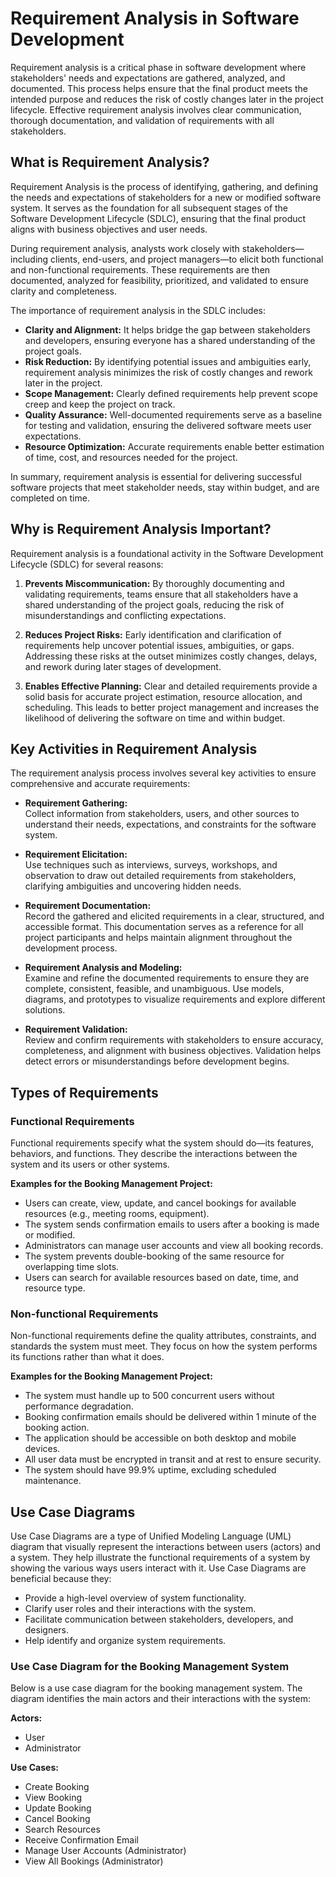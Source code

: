 # Requirement Analysis in Software Development

Requirement analysis is a critical phase in software development where stakeholders' needs and expectations are gathered, analyzed, and documented. This process helps ensure that the final product meets the intended purpose and reduces the risk of costly changes later in the project lifecycle. Effective requirement analysis involves clear communication, thorough documentation, and validation of requirements with all stakeholders.

## What is Requirement Analysis?

Requirement Analysis is the process of identifying, gathering, and defining the needs and expectations of stakeholders for a new or modified software system. It serves as the foundation for all subsequent stages of the Software Development Lifecycle (SDLC), ensuring that the final product aligns with business objectives and user needs.

During requirement analysis, analysts work closely with stakeholders—including clients, end-users, and project managers—to elicit both functional and non-functional requirements. These requirements are then documented, analyzed for feasibility, prioritized, and validated to ensure clarity and completeness.

The importance of requirement analysis in the SDLC includes:

- **Clarity and Alignment:** It helps bridge the gap between stakeholders and developers, ensuring everyone has a shared understanding of the project goals.
- **Risk Reduction:** By identifying potential issues and ambiguities early, requirement analysis minimizes the risk of costly changes and rework later in the project.
- **Scope Management:** Clearly defined requirements help prevent scope creep and keep the project on track.
- **Quality Assurance:** Well-documented requirements serve as a baseline for testing and validation, ensuring the delivered software meets user expectations.
- **Resource Optimization:** Accurate requirements enable better estimation of time, cost, and resources needed for the project.

In summary, requirement analysis is essential for delivering successful software projects that meet stakeholder needs, stay within budget, and are completed on time.

## Why is Requirement Analysis Important?

Requirement analysis is a foundational activity in the Software Development Lifecycle (SDLC) for several reasons:

1. **Prevents Miscommunication:** By thoroughly documenting and validating requirements, teams ensure that all stakeholders have a shared understanding of the project goals, reducing the risk of misunderstandings and conflicting expectations.

2. **Reduces Project Risks:** Early identification and clarification of requirements help uncover potential issues, ambiguities, or gaps. Addressing these risks at the outset minimizes costly changes, delays, and rework during later stages of development.

3. **Enables Effective Planning:** Clear and detailed requirements provide a solid basis for accurate project estimation, resource allocation, and scheduling. This leads to better project management and increases the likelihood of delivering the software on time and within budget.

## Key Activities in Requirement Analysis

The requirement analysis process involves several key activities to ensure comprehensive and accurate requirements:

- **Requirement Gathering:**  
   Collect information from stakeholders, users, and other sources to understand their needs, expectations, and constraints for the software system.

- **Requirement Elicitation:**  
   Use techniques such as interviews, surveys, workshops, and observation to draw out detailed requirements from stakeholders, clarifying ambiguities and uncovering hidden needs.

- **Requirement Documentation:**  
   Record the gathered and elicited requirements in a clear, structured, and accessible format. This documentation serves as a reference for all project participants and helps maintain alignment throughout the development process.

- **Requirement Analysis and Modeling:**  
   Examine and refine the documented requirements to ensure they are complete, consistent, feasible, and unambiguous. Use models, diagrams, and prototypes to visualize requirements and explore different solutions.

- **Requirement Validation:**  
   Review and confirm requirements with stakeholders to ensure accuracy, completeness, and alignment with business objectives. Validation helps detect errors or misunderstandings before development begins.

## Types of Requirements

### Functional Requirements

Functional requirements specify what the system should do—its features, behaviors, and functions. They describe the interactions between the system and its users or other systems.

**Examples for the Booking Management Project:**

- Users can create, view, update, and cancel bookings for available resources (e.g., meeting rooms, equipment).
- The system sends confirmation emails to users after a booking is made or modified.
- Administrators can manage user accounts and view all booking records.
- The system prevents double-booking of the same resource for overlapping time slots.
- Users can search for available resources based on date, time, and resource type.

### Non-functional Requirements

Non-functional requirements define the quality attributes, constraints, and standards the system must meet. They focus on how the system performs its functions rather than what it does.

**Examples for the Booking Management Project:**

- The system must handle up to 500 concurrent users without performance degradation.
- Booking confirmation emails should be delivered within 1 minute of the booking action.
- The application should be accessible on both desktop and mobile devices.
- All user data must be encrypted in transit and at rest to ensure security.
- The system should have 99.9% uptime, excluding scheduled maintenance.

## Use Case Diagrams

Use Case Diagrams are a type of Unified Modeling Language (UML) diagram that visually represent the interactions between users (actors) and a system. They help illustrate the functional requirements of a system by showing the various ways users interact with it. Use Case Diagrams are beneficial because they:

- Provide a high-level overview of system functionality.
- Clarify user roles and their interactions with the system.
- Facilitate communication between stakeholders, developers, and designers.
- Help identify and organize system requirements.

### Use Case Diagram for the Booking Management System

Below is a use case diagram for the booking management system. The diagram identifies the main actors and their interactions with the system:

**Actors:**

- User
- Administrator

**Use Cases:**

- Create Booking
- View Booking
- Update Booking
- Cancel Booking
- Search Resources
- Receive Confirmation Email
- Manage User Accounts (Administrator)
- View All Bookings (Administrator)
